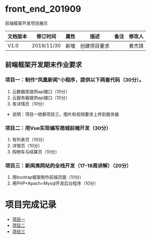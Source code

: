 # front_end_201909
前端框架开发项目展示

|文档版本|修订时间|属性|描述|备注|修改人|
| ----- | --- | --- | ---------- | --- | --- |
| V1.0 | 2019/11/30 | 新增 | 创建项目要求||黄杰琪|

## 前端框架开发期末作业要求
### 项目一：制作“凤凰新闻”小程序，提供以下两套代码（30分）。
1. 云数据库提供api接口（10分）
2. 云服务器提供api接口（10分）
3. 有详情页（10分）
- 说明：项目一依赖项目三，图片和视频要求上传到服务器

### 项目二：用Vue实现编写商城前端开发（30分）
1. 有列表页（10分）
2. 详情页（10分）
3. 购物车与结算页（10分）    


### 项目三：新闻类网站的全栈开发（17-18周讲解）（20分）
1. 用bootrap框架制作前端页面（10分）
2. 用PHP+Apach+Mysql开发后台程序（10分）

# 项目完成记录
- [项目一]()
- [项目二]()
- [项目三]()